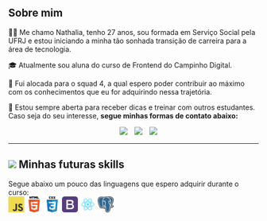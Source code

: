 ## Sobre mim

👩‍💻 Me chamo Nathalia, tenho 27 anos, sou formada em Serviço Social pela UFRJ e estou iniciando a minha tão sonhada transição de carreira para a área de tecnologia. 

🎓 Atualmente sou aluna do curso de Frontend do Campinho Digital.

 💼 Fui alocada para o squad 4, a qual espero poder contribuir ao máximo com os conhecimentos que eu for adquirindo nessa trajetória.

💬 Estou sempre aberta para receber dicas e treinar com outros estudantes. Caso seja do seu interesse, **segue minhas formas de contato abaixo:**<br>
 <div align="center"  class="icons-social" style="margin-left: 10px;">
        <a   target="_blank" href="https://www.linkedin.com/in/nathalia-costab">
            <img height="35" src="https://img.icons8.com/doodle/40/000000/linkedin--v2.png" style="margin-left: 10px;" ></a>
        <a style="margin-left: 10px;" target="_blank" href="https://github.com/nathaliacbarroso">
        <img height="35" src="https://img.icons8.com/doodle/40/000000/github--v1.png"></a>
           <a style="margin-left: 10px;" target="_blank" href="nathaliacbarroso.as@gmail.com">
        <img height="35" src="https://img.icons8.com/doodle/2x/gmail-new.png"></a>
      </div>

---

## <img src="https://media2.giphy.com/media/QssGEmpkyEOhBCb7e1/giphy.gif?cid=ecf05e47a0n3gi1bfqntqmob8g9aid1oyj2wr3ds3mg700bl&rid=giphy.gif" width ="25"> Minhas futuras skills<br>
Segue abaixo um pouco das linguagens que espero adquirir durante o curso:<br>
<code><img height="32" src="https://raw.githubusercontent.com/github/explore/80688e429a7d4ef2fca1e82350fe8e3517d3494d/topics/javascript/javascript.png" alt="Javascript"/></code> <code><img height="32" src="https://raw.githubusercontent.com/github/explore/80688e429a7d4ef2fca1e82350fe8e3517d3494d/topics/html/html.png" alt="HTML5"/></code> <code><img height="32" src="https://raw.githubusercontent.com/github/explore/80688e429a7d4ef2fca1e82350fe8e3517d3494d/topics/css/css.png" alt="CSS"/></code> <code><img height="32" src="https://raw.githubusercontent.com/github/explore/80688e429a7d4ef2fca1e82350fe8e3517d3494d/topics/bootstrap/bootstrap.png" alt="Bootstrap"/></code> <code><img height="32" src="https://raw.githubusercontent.com/github/explore/80688e429a7d4ef2fca1e82350fe8e3517d3494d/topics/react/react.png" alt="React"/></code> <code><img height="32" src="https://raw.githubusercontent.com/github/explore/80688e429a7d4ef2fca1e82350fe8e3517d3494d/topics/postgresql/postgresql.png" alt="PostegreSQL"/><code><br>